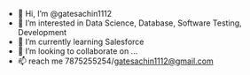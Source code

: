 - 👋 Hi, I’m @gatesachin1112
- 👀 I’m interested in Data Science, Database, Software Testing, Development
- 🌱 I’m currently learning Salesforce 
- 💞️ I’m looking to collaborate on ...
- 📫 reach me 7875255254/gatesachin1112@gmail.com

<!---
gatesachin1112/gatesachin1112 is a ✨ special ✨ repository because its `README.md` (this file) appears on your GitHub profile.
You can click the Preview link to take a look at your changes.
--->
